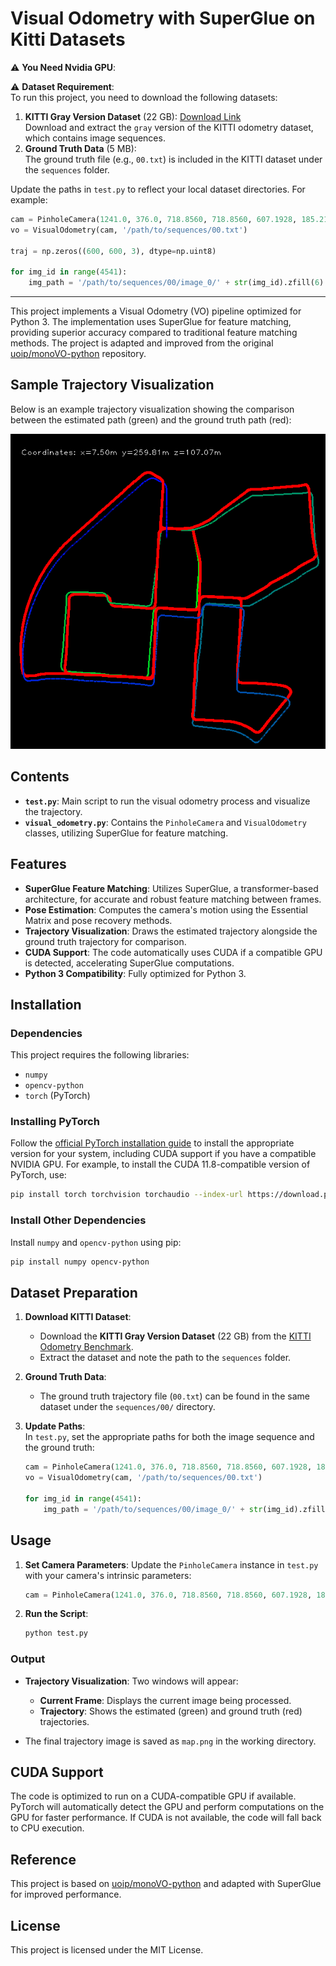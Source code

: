 # Visual Odometry with SuperGlue on Kitti Datasets

⚠️ **You Need Nvidia GPU**:  

⚠️ **Dataset Requirement**:  
To run this project, you need to download the following datasets:
1. **KITTI Gray Version Dataset** (22 GB): [Download Link](http://www.cvlibs.net/datasets/kitti/eval_odometry.php)  
   Download and extract the `gray` version of the KITTI odometry dataset, which contains image sequences.
2. **Ground Truth Data** (5 MB):  
   The ground truth file (e.g., `00.txt`) is included in the KITTI dataset under the `sequences` folder.

Update the paths in `test.py` to reflect your local dataset directories. For example:

```python
cam = PinholeCamera(1241.0, 376.0, 718.8560, 718.8560, 607.1928, 185.2157)
vo = VisualOdometry(cam, '/path/to/sequences/00.txt')

traj = np.zeros((600, 600, 3), dtype=np.uint8)

for img_id in range(4541):
    img_path = '/path/to/sequences/00/image_0/' + str(img_id).zfill(6) + '.png'
```

---

This project implements a Visual Odometry (VO) pipeline optimized for Python 3. The implementation uses SuperGlue for feature matching, providing superior accuracy compared to traditional feature matching methods. The project is adapted and improved from the original [uoip/monoVO-python](https://github.com/uoip/monoVO-python) repository.

## Sample Trajectory Visualization

Below is an example trajectory visualization showing the comparison between the estimated path (green) and the ground truth path (red):

![Trajectory Visualization](map.png)

## Contents

- **`test.py`**: Main script to run the visual odometry process and visualize the trajectory.
- **`visual_odometry.py`**: Contains the `PinholeCamera` and `VisualOdometry` classes, utilizing SuperGlue for feature matching.

## Features

- **SuperGlue Feature Matching**: Utilizes SuperGlue, a transformer-based architecture, for accurate and robust feature matching between frames.
- **Pose Estimation**: Computes the camera's motion using the Essential Matrix and pose recovery methods.
- **Trajectory Visualization**: Draws the estimated trajectory alongside the ground truth trajectory for comparison.
- **CUDA Support**: The code automatically uses CUDA if a compatible GPU is detected, accelerating SuperGlue computations.
- **Python 3 Compatibility**: Fully optimized for Python 3.

## Installation

### Dependencies

This project requires the following libraries:

- `numpy`
- `opencv-python`
- `torch` (PyTorch)

### Installing PyTorch

Follow the [official PyTorch installation guide](https://pytorch.org/get-started/locally/) to install the appropriate version for your system, including CUDA support if you have a compatible NVIDIA GPU. For example, to install the CUDA 11.8-compatible version of PyTorch, use:

```bash
pip install torch torchvision torchaudio --index-url https://download.pytorch.org/whl/cu118
```

### Install Other Dependencies

Install `numpy` and `opencv-python` using pip:

```bash
pip install numpy opencv-python
```

## Dataset Preparation

1. **Download KITTI Dataset**:  
   - Download the **KITTI Gray Version Dataset** (22 GB) from the [KITTI Odometry Benchmark](http://www.cvlibs.net/datasets/kitti/eval_odometry.php).
   - Extract the dataset and note the path to the `sequences` folder.

2. **Ground Truth Data**:  
   - The ground truth trajectory file (`00.txt`) can be found in the same dataset under the `sequences/00/` directory.

3. **Update Paths**:  
   In `test.py`, set the appropriate paths for both the image sequence and the ground truth:

   ```python
   cam = PinholeCamera(1241.0, 376.0, 718.8560, 718.8560, 607.1928, 185.2157)
   vo = VisualOdometry(cam, '/path/to/sequences/00.txt')

   for img_id in range(4541):
       img_path = '/path/to/sequences/00/image_0/' + str(img_id).zfill(6) + '.png'
   ```

## Usage

1. **Set Camera Parameters**: Update the `PinholeCamera` instance in `test.py` with your camera's intrinsic parameters:

    ```python
    cam = PinholeCamera(1241.0, 376.0, 718.8560, 718.8560, 607.1928, 185.2157)
    ```

2. **Run the Script**:

    ```bash
    python test.py
    ```

### Output

- **Trajectory Visualization**: Two windows will appear:
  - **Current Frame**: Displays the current image being processed.
  - **Trajectory**: Shows the estimated (green) and ground truth (red) trajectories.

- The final trajectory image is saved as `map.png` in the working directory.

## CUDA Support

The code is optimized to run on a CUDA-compatible GPU if available. PyTorch will automatically detect the GPU and perform computations on the GPU for faster performance. If CUDA is not available, the code will fall back to CPU execution.

## Reference

This project is based on [uoip/monoVO-python](https://github.com/uoip/monoVO-python) and adapted with SuperGlue for improved performance.

## License

This project is licensed under the MIT License.
